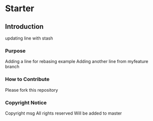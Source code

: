 # Starter

## Introduction
updating line with stash
### Purpose
Adding a line for rebasing example
Adding another line from myfeature branch
### How to Contribute
Please fork this repository

### Copyright Notice
Copyright msg
All rights reserved
Will be added to master
